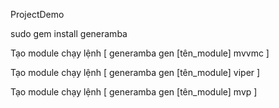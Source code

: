  ProjectDemo

 sudo gem install generamba

 Tạo module chạy lệnh [ generamba gen [tên_module] mvvmc ]
 
 Tạo module chạy lệnh [ generamba gen [tên_module] viper ]

 Tạo module chạy lệnh [ generamba gen [tên_module] mvp ]